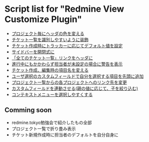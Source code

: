 # Script list for "Redmine View Customize Plugin"

* [プロジェクト毎にヘッダの色を変える](./change_header_color_by_project.css)
* [チケット一覧を識別しやすいように装飾](./decorate_issue_list.css)
* [チケット作成時にトラッカーに応じてデフォルト値を設定](./set_default_value_at_change_tracker.js)
* [サイドバーを開閉式に](./toggle_sidebar.js)
* [「全てのチケット一覧」リンクをヘッダに](./add_issues_link_on_header.js)
* [進行中にもかかわらず担当者が未設定の場合に警告を表示](./show_alert_if_not_assign.js)
* [チケット作成、編集時の項目名を変える](./show_alert_if_not_assign.js)
* [ユーザ選択のカスタムフィールドで自分を選択する項目を先頭に追加](./add_me_for_custome_users_field.js)
* [プロジェクト一覧からの各プロジェクトへのリンク先を変更](./change_project_link_on_project_list.js)
* [カスタムフィールドを連動させる(親の値に応じて、子を絞り込む)](./link_custom_field.js)
* [コンテキストメニューを選択しやすくする](./adjust_context_submenu.css)

## Comming soon

* redmine.tokyo勉強会で紹介したもの全部
* プロジェクト一覧で折り畳み表示
* チケット新規作成時に担当者のデフォルトを自分自身に
